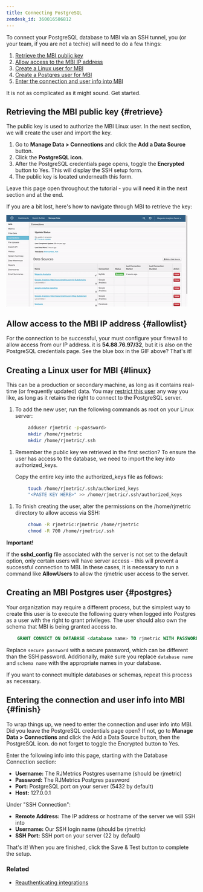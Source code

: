```yaml
---
title: Connecting PostgreSQL
zendesk_id: 360016506812
---
```


To connect your PostgreSQL database to MBI via an SSH tunnel, you (or your team, if you are not a techie) will need to do a few things:

1. [Retrieve the MBI public key](../#retrieve)
1. [Allow access to the MBI IP address](../#allowlist)
1. [Create a Linux user for MBI ](../#linux)
1. [Create a Postgres user for MBI ](../#postgres)
1. [Enter the connection and user info into MBI](../#finish)

It is not as complicated as it might sound. Get started.

## Retrieving the MBI public key {#retrieve}

The public key is used to authorize the MBI Linux user. In the next section, we will create the user and import the key.

1. Go to **Manage Data &gt; Connections** and click the **Add a Data Source** button.
1. Click the **PostgreSQL icon**.
1. After the PostgreSQL credentials page opens, toggle the **Encrypted** button to Yes. This will display the SSH setup form.
1. The public key is located underneath this form.

Leave this page open throughout the tutorial - you will need it in the next section and at the end.

If you are a bit lost, here's how to navigate through MBI to retrieve the key:

![Retrieving the RJMetrics public key](../../../assets/4.1.gif)

## Allow access to the MBI IP address {#allowlist}

For the connection to be successful, your must configure your firewall to allow access from our IP address. it is **54.88.76.97/32**, but it is also on the PostgreSQL credentials page. See the blue box in the GIF above? That's it!

## Creating a Linux user for MBI {#linux}

This can be a production or secondary machine, as long as it contains real-time (or frequently updated) data. You may [restrict this user](../../../administrator/account-management/restrict-db-access.md) any way you like, as long as it retains the right to connect to the PostgreSQL server.

1. To add the new user, run the following commands as root on your Linux server:

```bash
        adduser rjmetric -p<password>
        mkdir /home/rjmetric
        mkdir /home/rjmetric/.ssh
```

1. Remember the public key we retrieved in the first section? To ensure the user has access to the database, we need to import the key into authorized\_keys.

     Copy the entire key into the authorized\_keys file as follows:

```bash
        touch /home/rjmetric/.ssh/authorized_keys
        "<PASTE KEY HERE>" >> /home/rjmetric/.ssh/authorized_keys
```

1. To finish creating the user, alter the permissions on the /home/rjmetric directory to allow access via SSH:

```bash
        chown -R rjmetric:rjmetric /home/rjmetric
        chmod -R 700 /home/rjmetric/.ssh
```

**Important!**

If the **sshd\_config** file associated with the server is not set to the default option, only certain users will have server access - this will prevent a successful connection to MBI. In these cases, it is necessary to run a command like **AllowUsers** to allow the rjmetric user access to the server.

## Creating an MBI Postgres user {#postgres}

Your organization may require a different process, but the simplest way to create this user is to execute the following query when logged into Postgres as a user with the right to grant privileges. The user should also own the schema that MBI is being granted access to.

```sql
    GRANT CONNECT ON DATABASE <database name> TO rjmetric WITH PASSWORD <secure password>;GRANT USAGE ON SCHEMA <schema name> TO rjmetric;GRANT SELECT ON ALL TABLES IN SCHEMA <schema name> TO rjmetric;ALTER DEFAULT PRIVILEGES IN SCHEMA <schema name> GRANT SELECT ON TABLES TO rjmetric;
```

Replace `secure password` with a secure password, which can be different than the SSH password. Additionally, make sure you replace `database name` and `schema name` with the appropriate names in your database.

If you want to connect multiple databases or schemas, repeat this process as necessary.

## Entering the connection and user info into MBI {#finish}

To wrap things up, we need to enter the connection and user info into MBI. Did you leave the PostgreSQL credentials page open? If not, go to **Manage Data > Connections** and click the Add a Data Source button, then the PostgreSQL icon. do not forget to toggle the Encrypted button to Yes.

Enter the following info into this page, starting with the Database Connection section:

* **Username:** The RJMetrics Postgres username (should be rjmetric)
* **Password:** The RJMetrics Postgres password
* **Port:** PostgreSQL port on your server (5432 by default)
* **Host:** 127.0.0.1

Under "SSH Connection":

* **Remote Address:** The IP address or hostname of the server we will SSH into
* **Username:** Our SSH login name (should be rjmetric)
* **SSH Port:** SSH port on your server (22 by default)

That's it! When you are finished, click the Save & Test button to complete the setup.

### Related

* [Reauthenticating integrations](https://support.magento.com/hc/en-us/articles/360016733151)

